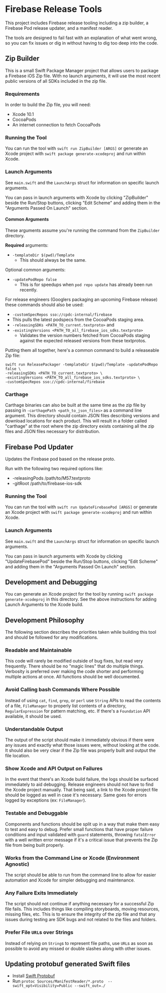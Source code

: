 # Firebase Release Tools

This project includes Firebase release tooling including a zip builder, a
Firebase Pod release updater, and a manifest reader.

The tools are designed to fail fast with an explanation of what went wrong, so
you can fix issues or dig in without having to dig too deep into the code.

## Zip Builder

This is a small Swift Package Manager project that allows users to package a Firebase iOS Zip file. With no launch
arguments, it will use the most recent public versions of all SDKs included in the zip file.

### Requirements

In order to build the Zip file, you will need:

- Xcode 10.1
- CocoaPods
- An internet connection to fetch CocoaPods

### Running the Tool

You can run the tool with `swift run ZipBuilder [ARGS]` or generate an Xcode project with
`swift package generate-xcodeproj` and run within Xcode.

### Launch Arguments

See `main.swift` and the `LaunchArgs` struct for information on specific launch arguments.

You can pass in launch arguments with Xcode by clicking "ZipBuilder" beside the Run/Stop buttons, clicking "Edit
Scheme" and adding them in the "Arguments Passed On Launch" section.

#### Common Arguments

These arguments assume you're running the command from the `ZipBuilder` directory.

**Required** arguments:
- `-templateDir $(pwd)/Template`
  - This should always be the same.

Optional common arguments:
- `-updatePodRepo false`
  - This is for speedups when `pod repo update` has already been run recently.

For release engineers (Googlers packaging an upcoming Firebase release) these commands should also be used:
-  `-customSpecRepos sso://cpdc-internal/firebase`
  - This pulls the latest podspecs from the CocoaPods staging area.
- `-releasingSDKs <PATH_TO_current.textproto>` and
- `-existingVersions <PATH_TO_all_firebase_ios_sdks.textproto>`
  - Validates the version numbers fetched from CocoaPods staging against the expected released versions from these
    textprotos.

Putting them all together, here's a common command to build a releaseable Zip file:

```
swift run ReleasePackager -templateDir $(pwd)/Template -updatePodRepo false \
-releasingSDKs <PATH_TO_current.textproto> \
-existingVersions <PATH_TO_all_firebase_ios_sdks.textproto> \
-customSpecRepos sso://cpdc-internal/firebase
```

### Carthage

Carthage binaries can also be built at the same time as the zip file by passing in `-carthagePath
<path_to_json_files>` as a command line argument. This directory should contain JSON files describing versions
and download locations for each product. This will result in a folder called "carthage" at the root where the zip
directory exists containing all the zip files and JSON files necessary for distribution.

## Firebase Pod Updater

Updates the Firebase pod based on the release proto.

Run with the following two required options like:

- -releasingPods /path/to/M57.textproto
- -gitRoot /path/to/firebase-ios-sdk

### Running the Tool

You can run the tool with `swift run UpdateFirebasePod [ARGS]` or generate an
Xcode project with `swift package generate-xcodeproj` and run within Xcode.

### Launch Arguments

See `main.swift` and the `LaunchArgs` struct for information on specific launch arguments.

You can pass in launch arguments with Xcode by clicking "UpdateFirebasePod"
beside the Run/Stop buttons, clicking "Edit
Scheme" and adding them in the "Arguments Passed On Launch" section.

## Development and Debugging

You can generate an Xcode project for the tool by running `swift package generate-xcodeproj` in this directory.
See the above instructions for adding Launch Arguments to the Xcode build.

## Development Philosophy

The following section describes the priorities taken while building this tool and should be followed
for any modifications.

### Readable and Maintainable
This code will rarely be modified outside of bug fixes, but read very frequently. There should be no
"magic lines" that do multiple things. Verbosity is preferred over making the code shorter and
performing multiple actions at once. All functions should be well documented.

### Avoid Calling bash Commands Where Possible
Instead of using `cat`, `find`, `grep`, or `perl` use `String` APIs to read the contents of a file,
`FileManager` to properly list contents of a directory, `RegularExpression` for pattern matching,
etc. If there's a `Foundation` API available, it should be used.

### Understandable Output
The output of the script should make it immediately obvious if there were any issues and exactly
what those issues were, without looking at the code. It should also be very clear if the Zip file
was properly built and output the file location.

### Show Xcode and API Output on Failures
In the event that there's an Xcode build failure, the logs should be surfaced immediately to aid
debugging. Release engineers should not have to find the Xcode project manually. That being said, a
link to the Xcode project file should be logged as well in case it's necessary. Same goes for errors
logged by exceptions (ex: `FileManager`).

### Testable and Debuggable
Components and functions should be split up in a way that make them easy to test and easy to debug.
Prefer small functions that have proper failure conditions and input validated with `guard`
statements, throwing `fatalError` with a well written error message if it's a critical issue that
prevents the Zip file from being built properly.

### Works from the Command Line or Xcode (Environment Agnostic)
The script should be able to run from the command line to allow for easier automation and Xcode for
simpler debugging and maintenance.

### Any Failure Exits Immediately
The script should not continue if anything necessary for a successful Zip file fails. This includes
things like compiling storyboards, moving resources, missing files, etc. This is to ensure the
integrity of the zip file and that any issues during testing are SDK bugs and not related to the
files and folders.

### Prefer File `URL`s over Strings
Instead of relying on `String`s to represent file paths, use `URL`s as soon as possible to avoid any
missed or double slashes along with other issues.

## Updating protobuf generated Swift files
- Install [Swift Protobuf](https://github.com/apple/swift-protobuf#building-and-installing-the-code-generator-plugin)
- Run `protoc Sources/ManifestReader/*.proto  --swift_opt=Visibility=Public --swift_out=./`
